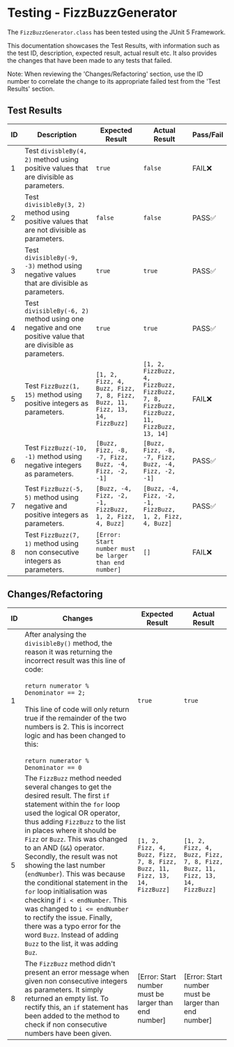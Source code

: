Testing - FizzBuzzGenerator
=============
The `FizzBuzzGenerator.class` has been tested using the JUnit 5 Framework.

This documentation showcases the Test Results, with information such as the test ID, description, expected result, actual result etc. It also provides the changes that have been made to any tests that failed. 

Note: When reviewing the 'Changes/Refactoring' section, use the ID number to correlate the change to its appropriate failed test from the 'Test Results' section.

## Test Results
| ID 	| Description 	| Expected Result 	| Actual Result 	| Pass/Fail 	|
|----	|--------------------------------------------------------------------------------------------------------------	|-----------------------------------------------------------------------------	|-------------------------------------------------------------------------------------------	|------------------------	|
| 1 	| Test `divisbleBy(4, 2)` method using positive values that are divisible as parameters. 	| `true` 	| `false` 	| FAIL:x: 	|
| 2  	| Test `divisibleBy(3, 2)` method using positive values that are not divisible as parameters. 	| `false` 	| `false` 	| PASS:white_check_mark: 	|
| 3 	| Test `divisibleBy(-9, -3)` method using negative values that are divisible as parameters. 	| `true` 	| `true` 	| PASS:white_check_mark: 	|
| 4 	| Test `divisibleBy(-6, 2)` method using one negative and one positive value that are divisible as parameters. 	| `true` 	| `true` 	| PASS:white_check_mark: 	|
| 5 	| Test `FizzBuzz(1, 15)` method using positive integers as parameters. 	| `[1, 2, Fizz, 4, Buzz, Fizz, 7, 8, Fizz, Buzz, 11, Fizz, 13, 14, FizzBuzz]` 	| `[1, 2, FizzBuzz, 4, FizzBuzz, FizzBuzz, 7, 8, FizzBuzz, FizzBuzz, 11, FizzBuzz, 13, 14]` 	| FAIL:x: 	|
| 6 	| Test `FizzBuzz(-10, -1)` method using negative integers as parameters. 	| `[Buzz, Fizz, -8, -7, Fizz, Buzz, -4, Fizz, -2, -1]` 	| `[Buzz, Fizz, -8, -7, Fizz, Buzz, -4, Fizz, -2, -1]` 	| PASS:white_check_mark: 	|
| 7 	| Test `FizzBuzz(-5, 5)` method using negative and positive integers as parameters. 	| `[Buzz, -4, Fizz, -2, -1, FizzBuzz, 1, 2, Fizz, 4, Buzz]` 	| `[Buzz, -4, Fizz, -2, -1, FizzBuzz, 1, 2, Fizz, 4, Buzz]` 	| PASS:white_check_mark: 	|
| 8 	| Test `FizzBuzz(7, 1)` method using non consecutive integers as parameters. 	| `[Error: Start number must be larger than end number]` 	| `[]` 	| FAIL:x: 	|


## Changes/Refactoring
| ID 	| Changes 	| Expected Result 	| Actual Result 	|
|----	|----------------------------------------------------------------------------------------------------------------------------------------------------------------------------------------------------------------------------------------------------------------------------------------------------------------------------------------------------------------------------------------------------------------------------------------------------------------------------------------------------------------------------------------------------------------------------------------------------------------------------------------------	|-----------------------------------------------------------------------------	|-----------------------------------------------------------------------------	|
| 1 	| After analysing the `divisibleBy()` method, the reason it was returning the incorrect result was this line of code:<br><br>`return numerator % Denominator == 2;`<br><br>This line of code will only return true if the remainder of the two numbers is 2. This is incorrect logic and has been changed to this:<br><br>`return numerator % Denominator == 0`	| `true` 	| `true` 	|
| 5 	| The `FizzBuzz` method needed several changes to get the desired result. The first `if` statement within the `for` loop used the logical OR operator, thus adding `FizzBuzz` to the list in places where it should be `Fizz` or `Buzz`. This was changed to an AND (`&&`) operator. Secondly, the result was not showing the last number (`endNumber`). This was because the conditional statement in the `for` loop initialisation was checking if `i < endNumber`. This was changed to `i <= endNumber` to rectify the issue. Finally, there was a typo error for the word `Buzz`. Instead of adding `Buzz` to the list, it was adding `Buz`.  	| `[1, 2, Fizz, 4, Buzz, Fizz, 7, 8, Fizz, Buzz, 11, Fizz, 13, 14, FizzBuzz]` 	| `[1, 2, Fizz, 4, Buzz, Fizz, 7, 8, Fizz, Buzz, 11, Fizz, 13, 14, FizzBuzz]` 	|
| 8 	| The `FizzBuzz` method didn't present an error message when given non consecutive integers as parameters. It simply returned an empty list. To rectify this, an `if` statement has been added to the method to check if non consecutive numbers have been given. 	| [Error: Start number must be larger than end number] 	| [Error: Start number must be larger than end number] 	|
